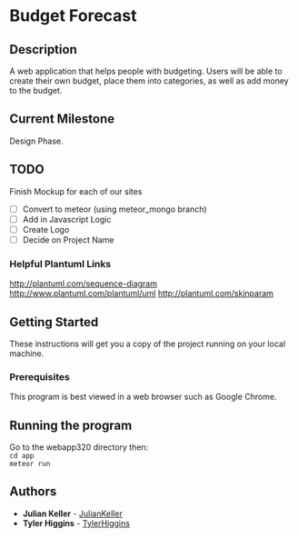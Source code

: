 # Budget Forecast
## Description
A web application that helps people with budgeting.  Users will be able to create their own budget, place them into categories, as well as add money to the budget.


## Current Milestone
Design Phase.

## TODO
Finish Mockup for each of our sites<br/>
- [ ] Convert to meteor (using meteor_mongo branch)
- [ ] Add in Javascript Logic
- [ ] Create Logo
- [ ] Decide on Project Name

### Helpful Plantuml Links
http://plantuml.com/sequence-diagram
http://www.plantuml.com/plantuml/uml
http://plantuml.com/skinparam

## Getting Started

These instructions will get you a copy of the project running on your local machine.

### Prerequisites

This program is best viewed in a web browser such as Google Chrome.

## Running the program

Go to the webapp320 directory then:<br/>
`cd app`<br/>
`meteor run`


## Authors

* **Julian Keller**  - [JulianKeller](https://github.com/JulianKeller)
* **Tyler Higgins**  - [TylerHiggins](https://github.com/tylerhiggins)